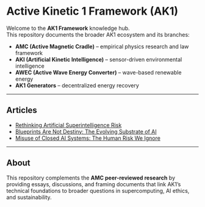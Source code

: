 # Active Kinetic 1 Framework (AK1)

Welcome to the **AK1 Framework** knowledge hub.  
This repository documents the broader AK1 ecosystem and its branches:  

- **AMC (Active Magnetic Cradle)** – empirical physics research and law framework  
- **AKI (Artificial Kinetic Intelligence)** – sensor-driven environmental intelligence  
- **AWEC (Active Wave Energy Converter)** – wave-based renewable energy  
- **AK1 Generators** – decentralized energy recovery  

---

## Articles
- [Rethinking Artificial Superintelligence Risk](./articles/rethinking-ASI-risk.md)  
- [Blueprints Are Not Destiny: The Evolving Substrate of AI](./articles/evolving-substrate-of-AI.md)  
- [Misuse of Closed AI Systems: The Human Risk We Ignore](./articles/closed-AI-misuse.md)  

---

## About
This repository complements the **AMC peer-reviewed research** by providing essays, discussions, and framing documents that link AK1’s technical foundations to broader questions in supercomputing, AI ethics, and sustainability.
